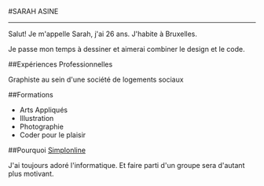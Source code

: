 #SARAH ASINE

------------------------------------------------------------------------------------------


Salut! Je m'appelle Sarah, j'ai 26 ans. J'habite à Bruxelles.

Je passe mon temps à dessiner et aimerai combiner le design et le code.

##Expériences Professionnelles

Graphiste au sein d'une société de logements sociaux

##Formations 

*   Arts Appliqués
*   Illustration
*   Photographie
*   Coder pour le plaisir

##Pourquoi [Simplonline](http://www.simplonline.com) 

J'ai toujours adoré l'informatique. Et faire parti d'un groupe sera d'autant plus motivant.

